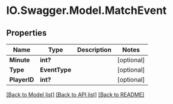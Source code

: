 # IO.Swagger.Model.MatchEvent
## Properties

Name | Type | Description | Notes
------------ | ------------- | ------------- | -------------
**Minute** | **int?** |  | [optional] 
**Type** | **EventType** |  | [optional] 
**PlayerID** | **int?** |  | [optional] 

[[Back to Model list]](../README.md#documentation-for-models) [[Back to API list]](../README.md#documentation-for-api-endpoints) [[Back to README]](../README.md)

